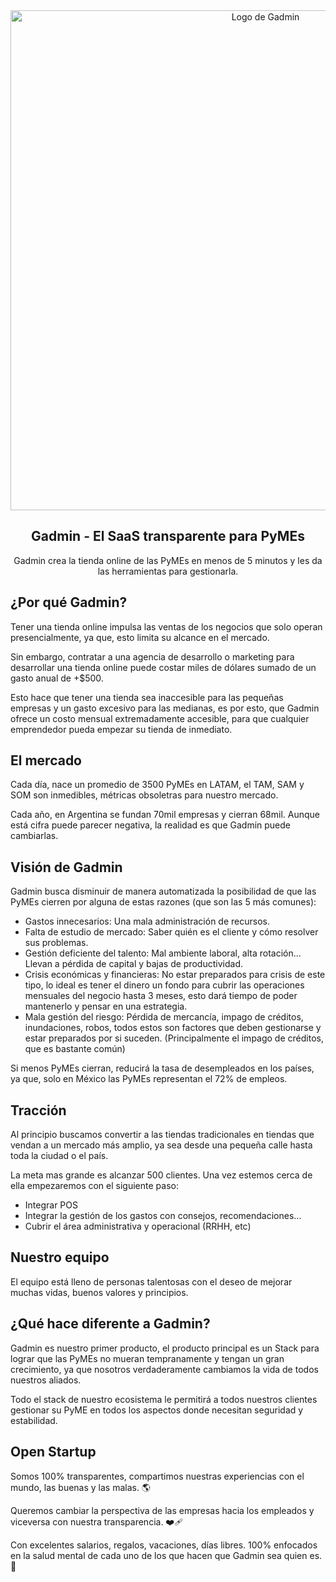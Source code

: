 <div align="center">
<a href="https://gadmin.app">
  <img src="https://cdn.gadmin.app/logo-bg-squared-light.png?w=320&h=320" alt="Logo de Gadmin" width="800" />
</a>

## Gadmin - El SaaS transparente para PyMEs

Gadmin crea la tienda online de las PyMEs en menos de 5 minutos y les da las herramientas para gestionarla.

</div>

## ¿Por qué Gadmin?

Tener una tienda online impulsa las ventas de los negocios que solo operan presencialmente, ya que, esto limita su alcance en el mercado.

Sin embargo, contratar a una agencia de desarrollo o marketing para desarrollar una tienda online puede costar miles de dólares sumado de un gasto anual de +$500.

Esto hace que tener una tienda sea inaccesible para las pequeñas empresas y un gasto excesivo para las medianas, es por esto, que Gadmin ofrece un costo mensual extremadamente accesible, para que cualquier emprendedor pueda empezar su tienda de inmediato.

## El mercado

Cada día, nace un promedio de 3500 PyMEs en LATAM, el TAM, SAM y SOM son inmedibles, métricas obsoletras para nuestro mercado.

Cada año, en Argentina se fundan 70mil empresas y cierran 68mil. Aunque está cifra puede parecer negativa, la realidad es que Gadmin puede cambiarlas.

## Visión de Gadmin

Gadmin busca disminuir de manera automatizada la posibilidad de que las PyMEs cierren por alguna de estas razones (que son las 5 más comunes):

- Gastos innecesarios: Una mala administración de recursos.
- Falta de estudio de mercado: Saber quién es el cliente y cómo resolver sus problemas.
- Gestión deficiente del talento: Mal ambiente laboral, alta rotación... Llevan a pérdida de capital y bajas de productividad.
- Crisis económicas y financieras: No estar preparados para crisis de este tipo, lo ideal es tener el dinero un fondo para cubrir las operaciones mensuales del negocio hasta 3 meses, esto dará tiempo de poder mantenerlo y pensar en una estrategia.
- Mala gestión del riesgo: Pérdida de mercancía, impago de créditos, inundaciones, robos, todos estos son factores que deben gestionarse y estar preparados por si suceden. (Principalmente el impago de créditos, que es bastante común)

Si menos PyMEs cierran, reducirá la tasa de desempleados en los países, ya que, solo en México las PyMEs representan el 72% de empleos.

## Tracción

Al principio buscamos convertir a las tiendas tradicionales en tiendas que vendan a un mercado más amplio, ya sea desde una pequeña calle hasta toda la ciudad o el país.

La meta mas grande es alcanzar 500 clientes.
Una vez estemos cerca de ella empezaremos con el siguiente paso:

- Integrar POS
- Integrar la gestión de los gastos con consejos, recomendaciones...
- Cubrir el área administrativa y operacional (RRHH, etc)

## Nuestro equipo

El equipo está lleno de personas talentosas con el deseo de mejorar muchas vidas, buenos valores y principios.

## ¿Qué hace diferente a Gadmin?

Gadmin es nuestro primer producto, el producto principal es un Stack para lograr que las PyMEs no mueran tempranamente y tengan un gran crecimiento, ya que nosotros verdaderamente cambiamos la vida de todos nuestros aliados.

Todo el stack de nuestro ecosistema le permitirá a todos nuestros clientes gestionar su PyME en todos los aspectos donde necesitan seguridad y estabilidad.

## Open Startup

Somos 100% transparentes, compartimos nuestras experiencias con el mundo, las buenas y las malas. 🌎

Queremos cambiar la perspectiva de las empresas hacia los empleados y viceversa con nuestra transparencia. ❤️‍🩹

Con excelentes salarios, regalos, vacaciones, días libres. 100% enfocados en la salud mental de cada uno de los que hacen que Gadmin sea quien es. 🥹
